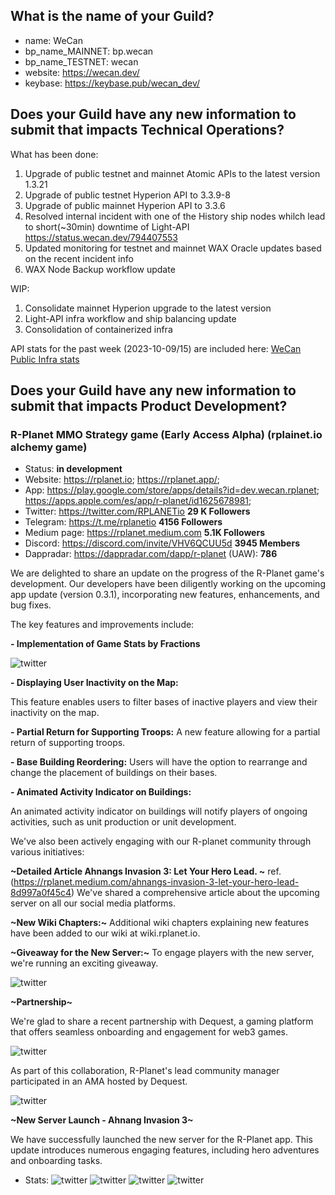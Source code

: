 ## What is the name of your Guild?

* name: WeCan
* bp_name_MAINNET: bp.wecan
* bp_name_TESTNET: wecan
* website: https://wecan.dev/
* keybase: https://keybase.pub/wecan_dev/

## Does your Guild have any new information to submit that impacts Technical Operations?

What has been done:

1. Upgrade of public testnet and mainnet Atomic APIs to the latest version 1.3.21
2. Upgrade of public testnet Hyperion API to 3.3.9-8
3. Upgrade of public mainnet Hyperion API to 3.3.6
4. Resolved internal incident with one of the History ship nodes whilch lead to short(~30min) downtime of Light-API https://status.wecan.dev/794407553
5. Updated monitoring for testnet and mainnet WAX Oracle updates based on the recent incident info
6. WAX Node Backup workflow update

WIP:

1. Consolidate mainnet Hyperion upgrade to the latest version
2. Light-API infra workflow and ship balancing update
3. Consolidation of containerized infra

API stats for the past week (2023-10-09/15) are included here: [WeCan Public Infra stats](https://github.com/We-Can-dev/waxguilds/blob/October-2023/reports/bp.wecan/images/stats/october_2023/)

## Does your Guild have any new information to submit that impacts Product Development?

### R-Planet MMO Strategy game (Early Access Alpha) (rplainet.io alchemy game)
* Status: **in development**
* Website: https://rplanet.io;
           https://rplanet.app/;
* App: https://play.google.com/store/apps/details?id=dev.wecan.rplanet; 
       https://apps.apple.com/es/app/r-planet/id1625678981;
* Twitter: https://twitter.com/RPLANETio **29 K Followers**
* Telegram: https://t.me/rplanetio **4156 Followers**
* Medium page: https://rplanet.medium.com **5.1K Followers**
* Discord: https://discord.com/invite/VHV6QCUU5d **3945 Members**
* Dappradar: https://dappradar.com/dapp/r-planet (UAW): **786**

We are delighted to share an update on the progress of the R-Planet game's development. 
Our developers have been diligently working on the upcoming app update (version 0.3.1), incorporating new features, enhancements, and bug fixes.

The key features and improvements include:

**- Implementation of Game Stats by Fractions**

![twitter](https://github.com/We-Can-dev/waxguilds/blob/October-2023/reports/bp.wecan/images/wecan_image86.png)

**- Displaying User Inactivity on the Map:**

This feature enables users to filter bases of inactive players and view their inactivity on the map.

**- Partial Return for Supporting Troops:**
A new feature allowing for a partial return of supporting troops.

**- Base Building Reordering:**
Users will have the option to rearrange and change the placement of buildings on their bases.

**- Animated Activity Indicator on Buildings:**

An animated activity indicator on buildings will notify players of ongoing activities, such as unit production or unit development.

We've also been actively engaging with our R-planet community through various initiatives:

**~Detailed Article Ahnangs Invasion 3: Let Your Hero Lead. ~**
ref. (https://rplanet.medium.com/ahnangs-invasion-3-let-your-hero-lead-8d997a0f45c4)
We've shared a comprehensive article about the upcoming server on all our social media platforms.

**~New Wiki Chapters:~**
Additional wiki chapters explaining new features have been added to our wiki at wiki.rplanet.io.

**~Giveaway for the New Server:~**
To engage players with the new server, we're running an exciting giveaway.

![twitter](https://github.com/We-Can-dev/waxguilds/blob/October-2023/reports/bp.wecan/images/wecan_image87.png)

**~Partnership~**

We're glad to share a recent partnership with Dequest, a gaming platform that offers seamless onboarding and engagement for web3 games. 

![twitter](https://github.com/We-Can-dev/waxguilds/blob/October-2023/reports/bp.wecan/images/wecan_image88.png)

As part of this collaboration, R-Planet's lead community manager participated in an AMA hosted by Dequest.

![twitter](https://github.com/We-Can-dev/waxguilds/blob/October-2023/reports/bp.wecan/images/wecan_image89.png)

**~New Server Launch - Ahnang Invasion 3~**

We have successfully launched the new server for the R-Planet app. This update introduces numerous engaging features, including hero adventures and onboarding tasks.

* Stats: 
![twitter](https://github.com/We-Can-dev/waxguilds/blob/October-2023/reports/bp.wecan/images/wecan_image90.png)
![twitter](https://github.com/We-Can-dev/waxguilds/blob/October-2023/reports/bp.wecan/images/wecan_image91.png)
![twitter](https://github.com/We-Can-dev/waxguilds/blob/October-2023/reports/bp.wecan/images/wecan_image92.png)
![twitter](https://github.com/We-Can-dev/waxguilds/blob/October-2023/reports/bp.wecan/images/wecan_image93.png)
